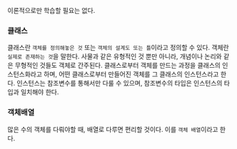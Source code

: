 이론적으로만 학습할 필요는 없다.

### 클래스

클래스란 `객체를 정의해놓은 것` 또는 `객체의 설계도 또는 틀`이라고 정의할 수 있다.
객체란 `실제로 존재하는 것`을 말한다. 사물과 같은 유형적인 것 뿐만 아니라, 개념이나 논리와 같은 무형적인 것들도 객체로 간주된다.
클래스로부터 객체를 만드는 과정을 클래스의 인스턴스화라고 하며, 어떤 클래스로부터 만들어진 객체를 그 클래스의 인스턴스라고 한다.
인스턴스는 참조변수를 통해서만 다룰 수 있으며, 참조변수의 타입은 인스턴스의 타입과 일치해야 한다.

### 객체배열

많은 수의 객체를 다뤄야할 때, 배열로 다루면 편리할 것이다. 이를 `객체 배열`이라고 한다.
